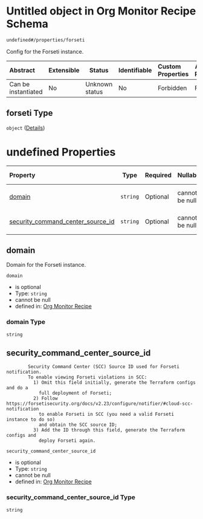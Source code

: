 # Untitled object in Org Monitor Recipe Schema

```txt
undefined#/properties/forseti
```

Config for the Forseti instance.


| Abstract            | Extensible | Status         | Identifiable | Custom Properties | Additional Properties | Access Restrictions | Defined In                                                          |
| :------------------ | ---------- | -------------- | ------------ | :---------------- | --------------------- | ------------------- | ------------------------------------------------------------------- |
| Can be instantiated | No         | Unknown status | No           | Forbidden         | Forbidden             | none                | [monitor.schema.json\*](monitor.schema.json "open original schema") |

## forseti Type

`object` ([Details](monitor-properties-forseti.md))

# undefined Properties

| Property                                                                | Type     | Required | Nullable       | Defined by                                                                                                                                                                    |
| :---------------------------------------------------------------------- | -------- | -------- | -------------- | :---------------------------------------------------------------------------------------------------------------------------------------------------------------------------- |
| [domain](#domain)                                                       | `string` | Optional | cannot be null | [Org Monitor Recipe](monitor-properties-forseti-properties-domain.md "undefined#/properties/forseti/properties/domain")                                                       |
| [security_command_center_source_id](#security_command_center_source_id) | `string` | Optional | cannot be null | [Org Monitor Recipe](monitor-properties-forseti-properties-security_command_center_source_id.md "undefined#/properties/forseti/properties/security_command_center_source_id") |

## domain

Domain for the Forseti instance.


`domain`

-   is optional
-   Type: `string`
-   cannot be null
-   defined in: [Org Monitor Recipe](monitor-properties-forseti-properties-domain.md "undefined#/properties/forseti/properties/domain")

### domain Type

`string`

## security_command_center_source_id

            Security Command Center (SCC) Source ID used for Forseti notification.
            To enable viewing Forseti violations in SCC:
              1) Omit this field initially, generate the Terraform configs and do a
                full deployment of Forseti;
              2) Follow https://forsetisecurity.org/docs/v2.23/configure/notifier/#cloud-scc-notification
                to enable Forseti in SCC (you need a valid Forseti instance to do so)
                and obtain the SCC source ID;
              3) Add the ID through this field, generate the Terraform configs and
                deploy Forseti again.


`security_command_center_source_id`

-   is optional
-   Type: `string`
-   cannot be null
-   defined in: [Org Monitor Recipe](monitor-properties-forseti-properties-security_command_center_source_id.md "undefined#/properties/forseti/properties/security_command_center_source_id")

### security_command_center_source_id Type

`string`
